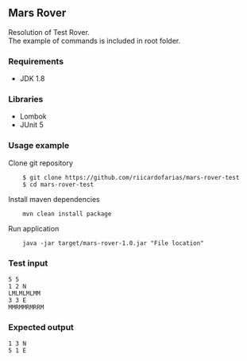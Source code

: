 ## Mars Rover ##
Resolution of Test Rover. \
The example of commands is included in root folder.

### Requirements ###
- JDK 1.8

### Libraries ###
- Lombok
- JUnit 5

### Usage example ###
Clone git repository
```
    $ git clone https://github.com/riicardofarias/mars-rover-test
    $ cd mars-rover-test
```

Install maven dependencies
```
    mvn clean install package
```

Run application
```
    java -jar target/mars-rover-1.0.jar "File location"
```

### Test input ###
```
5 5
1 2 N
LMLMLMLMM
3 3 E
MMRMMRMRRM
```

### Expected output ###
```
1 3 N
5 1 E
```
